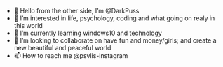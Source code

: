 - 👋 Hello from the other side, I’m @DarkPuss
- 👀 I’m interested in life, psychology, coding and what going on realy in this world
- 🌱 I’m currently learning windows10 and technology
- 💞️ I’m looking to collaborate on have fun and money/girls; and create a new beautiful and peaceful world 
- 📫 How to reach me @psvlis-instagram

<!---
DarkPuss/DarkPuss is a ✨ special ✨ repository because its `README.md` (this file) appears on your GitHub profile.
You can click the Preview link to take a look at your changes.
--->
